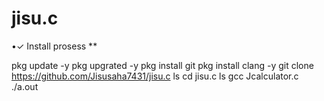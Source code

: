 # jisu.c




•✓ Install prosess **
 
 pkg update -y 
 pkg upgrated -y 
 pkg install git 
 pkg install clang -y
 git clone https://github.com/Jisusaha7431/jisu.c
 ls
 cd jisu.c
 ls
gcc Jcalculator.c  
./a.out
